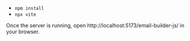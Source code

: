 
- `npm install`
- `npx vite`

Once the server is running, open http://localhost:5173/email-builder-js/ in your browser.
